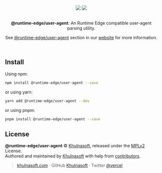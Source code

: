 <div align="center">
  <br>
  <img src="https://user-images.githubusercontent.com/2096101/235130063-e561514e-1f66-4ff6-9034-70dbf7ca3260.png#gh-dark-mode-only">
  <img src="https://user-images.githubusercontent.com/2096101/235127419-ac6fe609-d0cd-4339-a593-c48305a83823.png#gh-light-mode-only">
  <br>
  <br>
  <p align="center"><strong>@runtime-edge/user-agent</strong>: An Runtime Edge compatible user-agent parsing utility.</p>
  <p align="center">See <a href="https://runtime-edge.vercel.app/packages/user-agent" target='_blank' rel='noopener noreferrer'>@runtime-edge/user-agent</a> section in our <a href="https://runtime-edge.vercel.app/" target='_blank' rel='noopener noreferrer'>website</a> for more information.</p>
  <br>
</div>

## Install

Using npm:

```sh
npm install @runtime-edge/user-agent --save
```

or using yarn:

```sh
yarn add @runtime-edge/user-agent --dev
```

or using pnpm:

```sh
pnpm install @runtime-edge/user-agent --save
```

## License

**@runtime-edge/user-agent** © [Khulnasoft](https://khulnasoft.com), released under the [MPLv2](https://github.com/khulnasoft/runtime-edge/blob/main/LICENSE.md) License.<br>
Authored and maintained by [Khulnasoft](https://khulnasoft.com) with help from [contributors](https://github.com/khulnasoft/runtime-edge/contributors).

> [khulnasoft.com](https://khulnasoft.com) · GitHub [Khulnasoft](https://github.com/vercel) · Twitter [@vercel](https://twitter.com/vercel)

